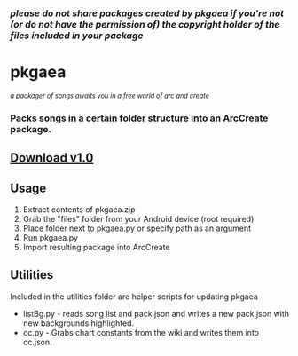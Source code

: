 ### ***please do not share packages created by pkgaea if you're not (or do not have the permission of) the copyright holder of the files included in your package***

# pkgaea
<sub>*a packager of songs awaits you in a free world of arc and create*</sub>

### Packs songs in a certain folder structure into an ArcCreate package.
## [Download v1.0](https://github.com/msta3t/pkgaea/releases/latest)

## Usage
1. Extract contents of pkgaea.zip 
2. Grab the "files" folder from your Android device (root required)
3. Place folder next to pkgaea.py or specify path as an argument
4. Run pkgaea.py
5. Import resulting package into ArcCreate

## Utilities
Included in the utilities folder are helper scripts for updating pkgaea
- listBg.py - reads song list and pack.json and writes a new pack.json with new backgrounds highlighted.
- cc.py - Grabs chart constants from the wiki and writes them into cc.json.
